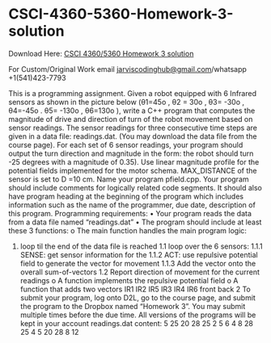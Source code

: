 # CSCI-4360-5360-Homework-3-solution

Download Here: [CSCI 4360/5360 Homework 3 solution](https://jarviscodinghub.com/assignment/csci-4360-5360-homework-3-solution/)

For Custom/Original Work email jarviscodinghub@gmail.com/whatsapp +1(541)423-7793

This is a programming assignment. Given a robot equipped with 6 Infrared sensors as
shown in the picture below (θ1=45o
, θ2 = 30o
, θ3= -30o
, θ4=-45o
. θ5= -130o
, θ6=130o
), write a C++
program that computes the magnitude of drive and direction of turn of the robot movement based
on sensor readings.
The sensor readings for three consecutive time steps are given in a data file: readings.dat.
(You may download the data file from the course page). For each set of 6 sensor readings, your
program should output the turn direction and magnitude in the form: the robot should turn -25
degrees with a magnitude of 0.35).
Use linear magnitude profile for the potential fields implemented for the motor schema.
MAX_DISTANCE of the sensor is set to D =10 cm.
Name your program pfield.cpp. Your program should include comments for logically
related code segments. It should also have program heading at the beginning of the program
which includes information such as the name of the programmer, due date, description of this
program.
Programming requirements:
• Your program reads the data from a data file named “readings.dat”
• The program should include at least these 3 functions:
o The main function handles the main program logic:
1. loop til the end of the data file is reached
1.1 loop over the 6 sensors:
1.1.1 SENSE: get sensor information for the
1.1.2 ACT: use repulsive potential field to generate the
vector for movement
1.1.3 Add the vector onto the overall sum-of-vectors
1.2 Report direction of movement for the current readings
o A function implements the repulsive potential field
o A function that adds two vectors
IR1
IR2
IR5
IR3
IR4
IR6
front
back
2
To submit your program, log onto D2L, go to the course page, and submit the program to
the Dropbox named “Homework 3”. You may submit multiple times before the due time. All
versions of the programs will be kept in your account
readings.dat content:
5 25 20 28 25 2
5 6 4 8 28 25
4 5 20 28 8 12



